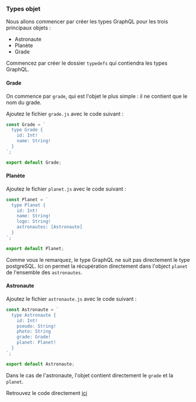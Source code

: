 ### Types objet

Nous allons commencer par créer les types GraphQL pour les trois principaux objets :

- Astronaute
- Planète
- Grade

Commencez par créer le dossier `typedefs` qui contiendra les types GraphQL.

#### Grade

On commence par `grade`, qui est l'objet le plus simple : il ne contient que le nom du grade.

Ajoutez le fichier `grade.js` avec le code suivant :

```javascript
const Grade = `
  type Grade {
    id: Int!
    name: String!
  }
`;

export default Grade;
```

#### Planète

Ajoutez le fichier `planet.js` avec le code suivant :

```javascript
const Planet = `
  type Planet {
    id: Int!
    name: String!
    logo: String!
    astronautes: [Astronaute]
  }
`;

export default Planet;
```

Comme vous le remarquez, le type GraphQL ne suit pas directement le type postgreSQL. Ici on permet la récupération directement dans l'object `planet` de l'ensemble des `astronautes`.

#### Astronaute

Ajoutez le fichier `astronaute.js` avec le code suivant :

```javascript
const Astronaute = `
  type Astronaute {
    id: Int!
    pseudo: String!
    photo: String
    grade: Grade!
    planet: Planet!
  }
`;

export default Astronaute;
```

Dans le cas de l'astronaute, l'objet contient directement le `grade` et la `planet`.

Retrouvez le code directement [ici](https://github.com/duck-invaders/graphql-apollo/tree/codelabs-step3)

